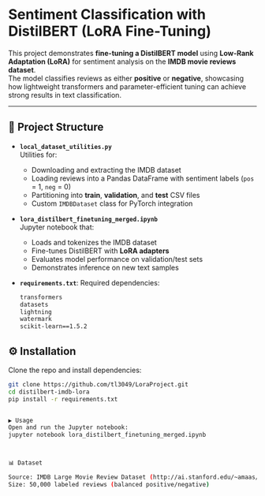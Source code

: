 # Sentiment Classification with DistilBERT (LoRA Fine-Tuning)

This project demonstrates **fine-tuning a DistilBERT model** using **Low-Rank Adaptation (LoRA)** for sentiment analysis on the **IMDB movie reviews dataset**.  
The model classifies reviews as either **positive** or **negative**, showcasing how lightweight transformers and parameter-efficient tuning can achieve strong results in text classification.

---

## 📂 Project Structure

- **`local_dataset_utilities.py`**  
  Utilities for:
  - Downloading and extracting the IMDB dataset  
  - Loading reviews into a Pandas DataFrame with sentiment labels (`pos` = 1, `neg` = 0)  
  - Partitioning into **train**, **validation**, and **test** CSV files  
  - Custom `IMDBDataset` class for PyTorch integration  

- **`lora_distilbert_finetuning_merged.ipynb`**  
  Jupyter notebook that:
  - Loads and tokenizes the IMDB dataset  
  - Fine-tunes DistilBERT with **LoRA adapters**  
  - Evaluates model performance on validation/test sets  
  - Demonstrates inference on new text samples  

- **`requirements.txt`**:
  Required dependencies:
  ```txt
  transformers
  datasets
  lightning
  watermark
  scikit-learn==1.5.2

## ⚙️ Installation

Clone the repo and install dependencies:

```bash
git clone https://github.com/tl3049/LoraProject.git
cd distilbert-imdb-lora
pip install -r requirements.txt


▶️ Usage
Open and run the Jupyter notebook:
jupyter notebook lora_distilbert_finetuning_merged.ipynb



📊 Dataset

Source: IMDB Large Movie Review Dataset (http://ai.stanford.edu/~amaas/data/sentiment/aclImdb_v1.tar.gz)
Size: 50,000 labeled reviews (balanced positive/negative)


